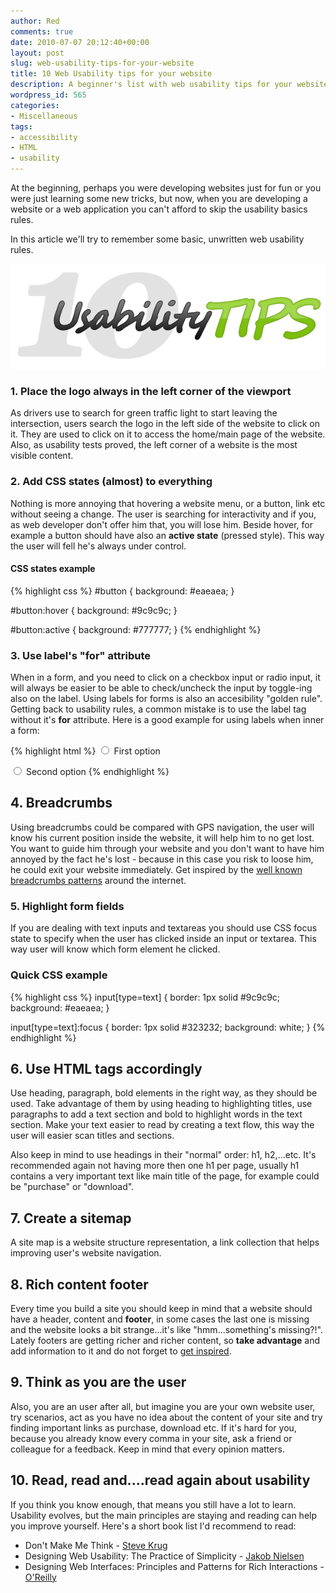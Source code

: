 ```yaml
---
author: Red
comments: true
date: 2010-07-07 20:12:40+00:00
layout: post
slug: web-usability-tips-for-your-website
title: 10 Web Usability tips for your website
description: A beginner's list with web usability tips for your website.
wordpress_id: 565
categories:
- Miscellaneous
tags:
- accessibility
- HTML
- usability
---
```


At the beginning, perhaps you were developing websites just for fun or you were just learning some new tricks, but now, when you are developing a website or a web application you can't afford to skip the usability basics rules.

In this article we'll try to remember some basic, unwritten  web usability rules.

[![Usability Tips for your website or web application](/dist/uploads/2010/07/usability-tips.png)](http://www.red-team-design.com/web-usability-tips-for-your-website)

<!-- more -->

### 1. Place the logo always in the left corner of the viewport

As drivers use to search for green traffic light to start leaving the intersection, users search the logo in the left side of the website to click on it. They are used to click on it to access the home/main page of the website. Also, as usability tests proved, the left corner of a website is the most visible content.

### 2. Add CSS states (almost) to everything


Nothing is more annoying that hovering a website menu, or a button, link etc without seeing a change. The user is searching for interactivity and if you, as web developer don't offer him that, you will lose him. Beside hover, for example a button should have also an **active state** (pressed style). This way the user will fell he's always under control.

#### CSS states example

{% highlight css %}
#button {
  background: #eaeaea;
}

#button:hover {
  background: #9c9c9c;
}

#button:active {
  background: #777777;
}
{% endhighlight %}


### 3. Use label's "for" attribute

When in a form, and you need to click on a checkbox input or radio input, it will always be easier to be able to check/uncheck the input by toggle-ing also on the label. Using labels for forms is also an accesibility  "golden rule". Getting back to usability rules, a common mistake is to use the label tag without it's **for** attribute. Here is a good example for using labels when inner a form:

{% highlight html %}
<input type="radio" name="options" id="id-1">
<label for="id-1">First option </label>

<input type="radio" name="options" id="id-2">
<label for="id-2">Second option </label>
{% endhighlight %}    

## 4. Breadcrumbs

Using breadcrumbs could be compared with GPS navigation, the user will know his current position inside the website, it will help him to no get lost. You want to guide him through your website and you don't want to have him annoyed by the fact he's lost - because in this case you risk to loose him, he could exit your website immediately. Get inspired by the [well known breadcrumbs patterns](http://www.smashingmagazine.com/2009/03/17/breadcrumbs-in-web-design-examples-and-best-practices-2/) around the internet.

### 5. Highlight form fields

If you are dealing with text inputs and textareas you should  use CSS focus state to specify when the user has clicked inside an input or textarea. This way user will know which form element he clicked.

### Quick CSS example

{% highlight css %}
input[type=text] {
  border: 1px solid #9c9c9c;
  background: #eaeaea;
}

input[type=text]:focus {
  border: 1px solid #323232;
  background: white;
}
{% endhighlight %}

## 6. Use HTML tags accordingly

Use heading, paragraph, bold elements in the right way, as they should be used. Take advantage of them by using heading to highlighting titles, use paragraphs to add a text section and bold to highlight words in the text section. Make your text easier to read by creating a text flow, this way the user will easier scan titles and sections.

Also keep in mind to use headings in their "normal" order: h1, h2,...etc. It's recommended again not having more then one h1 per page, usually h1 contains a very important text like main title of the page, for example could be "purchase" or "download".

## 7. Create a sitemap

A site map is a website structure representation, a link collection that helps improving user's website navigation.

## 8. Rich content footer

Every time you build a site you should keep in mind that a website should have a header, content and **footer**, in some cases the last one is missing and the website looks a bit strange...it's like "hmm...something's missing?!". Lately footers are getting richer and richer content, so **take advantage** and add information to it and do not forget to [get inspired](http://www.smashingmagazine.com/2009/06/17/informative-and-usable-footers-in-web-design/).

## 9. Think as you are the user

Also, you are an user after all, but imagine you are your own website user, try scenarios, act as you have no idea about the content of your site and try finding important links as purchase, download etc. If it's hard for you, because you already know every comma in your site, ask a friend or colleague for a feedback. Keep in mind that every opinion matters.

## 10. Read, read and....read again about usability

If you think you know enough, that means you still have a lot to learn. Usability evolves, but the main principles are staying and reading can help you improve yourself.
Here's a short book list I'd recommend to read:
	
  * Don't Make Me Think - [Steve Krug](http://www.sensible.com/)	
  * Designing Web Usability: The Practice of Simplicity - [Jakob Nielsen](http://www.useit.com)	
  * Designing Web Interfaces: Principles and Patterns for Rich Interactions - [O'Reilly](http://oreilly.com/catalog/9780596516253)